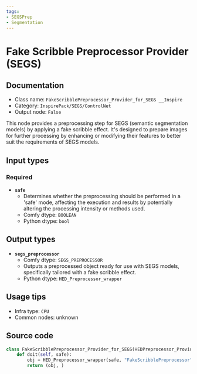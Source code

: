 ```yaml
---
tags:
- SEGSPrep
- Segmentation
---
```


# Fake Scribble Preprocessor Provider (SEGS)
## Documentation
- Class name: `FakeScribblePreprocessor_Provider_for_SEGS __Inspire`
- Category: `InspirePack/SEGS/ControlNet`
- Output node: `False`

This node provides a preprocessing step for SEGS (semantic segmentation models) by applying a fake scribble effect. It's designed to prepare images for further processing by enhancing or modifying their features to better suit the requirements of SEGS models.
## Input types
### Required
- **`safe`**
    - Determines whether the preprocessing should be performed in a 'safe' mode, affecting the execution and results by potentially altering the processing intensity or methods used.
    - Comfy dtype: `BOOLEAN`
    - Python dtype: `bool`
## Output types
- **`segs_preprocessor`**
    - Comfy dtype: `SEGS_PREPROCESSOR`
    - Outputs a preprocessed object ready for use with SEGS models, specifically tailored with a fake scribble effect.
    - Python dtype: `HED_Preprocessor_wrapper`
## Usage tips
- Infra type: `CPU`
- Common nodes: unknown


## Source code
```python
class FakeScribblePreprocessor_Provider_for_SEGS(HEDPreprocessor_Provider_for_SEGS):
    def doit(self, safe):
        obj = HED_Preprocessor_wrapper(safe, "FakeScribblePreprocessor")
        return (obj, )

```
